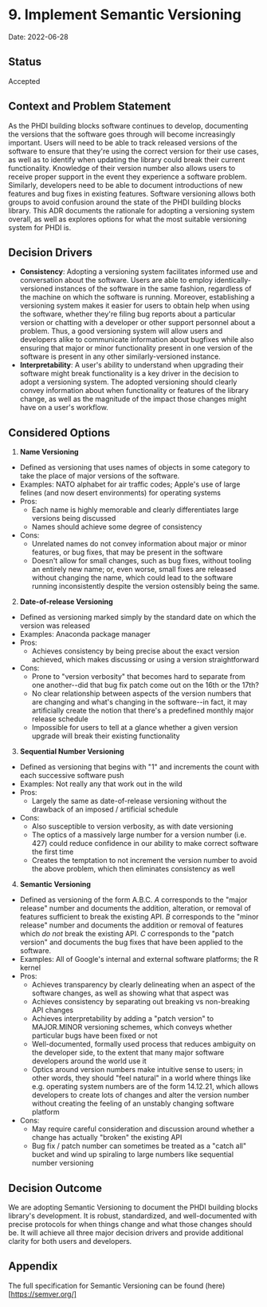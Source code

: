 # 9. Implement Semantic Versioning

Date: 2022-06-28

## Status

Accepted

## Context and Problem Statement

As the PHDI building blocks software continues to develop, documenting the versions that the software goes through will become increasingly important. Users will need to be able to track released versions of the software to ensure that they're using the correct version for their use cases, as well as to identify when updating the library could break their current functionality. Knowledge of their version number also allows users to receive proper support in the event they experience a software problem. Similarly, developers need to be able to document introductions of new features and bug fixes in existing features. Software versioning allows both groups to avoid confusion around the state of the PHDI building blocks library. This ADR documents the rationale for adopting a versioning system overall, as well as explores options for what the most suitable versioning system for PHDI is.

## Decision Drivers

* **Consistency**: Adopting a versioning system facilitates informed use and conversation about the software. Users are able to employ identically-versioned instances of the software in the same fashion, regardless of the machine on which the software is running. Moreover, establishing a versioning system makes it easier for users to obtain help when using the software, whether they're filing bug reports about a particular version or chatting with a developer or other support personnel about a problem. Thus, a good versioning system will allow users and developers alike to communicate information about bugfixes while also ensuring that major or minor functionality present in one version of the software is present in any other similarly-versioned instance.
* **Interpretability**: A user's ability to understand when upgrading their software might break functionality is a key driver in the decision to adopt a versioning system. The adopted versioning should clearly convey information about when functionality or features of the library change, as well as the magnitude of the impact those changes might have on a user's workflow.

## Considered Options

1. **Name Versioning**
  - Defined as versioning that uses names of objects in some category to take the place of major versions of the software.
  - Examples: NATO alphabet for air traffic codes; Apple's use of large felines (and now desert environments) for operating systems
  - Pros:
    * Each name is highly memorable and clearly differentiates large versions being discussed
    * Names should achieve some degree of consistency
  - Cons:
    * Unrelated names do not convey information about major or minor features, or bug fixes, that may be present in the software
    * Doesn't allow for small changes, such as bug fixes, without tooling an entirely new name; or, even worse, small fixes are released without changing the name, which could lead to the software running inconsistently despite the version ostensibly being the same.
2. **Date-of-release Versioning**
  - Defined as versioning marked simply by the standard date on which the version was released
  - Examples: Anaconda package manager
  - Pros:
    * Achieves consistency by being precise about the exact version achieved, which makes discussing or using a version straightforward
  - Cons:
    * Prone to "version verbosity" that becomes hard to separate from one another--did that bug fix patch come out on the 16th or the 17th?
    * No clear relationship between aspects of the version numbers that are changing and what's changing in the software--in fact, it may artificially create the notion that there's a predefined monthly major release schedule
    * Impossible for users to tell at a glance whether a given version upgrade will break their existing functionality
3. **Sequential Number Versioning**
- Defined as versioning that begins with "1" and increments the count with each successive software push
- Examples: Not really any that work out in the wild
- Pros:
  * Largely the same as date-of-release versioning without the drawback of an imposed / artificial schedule
- Cons:
  * Also susceptible to version verbosity, as with date versioning
  * The optics of a massively large number for a version number (i.e. 427) could reduce confidence in our ability to make correct software the first time
  * Creates the temptation to not increment the version number to avoid the above problem, which then eliminates consistency as well
4. **Semantic Versioning**
- Defined as versioning of the form A.B.C. _A_ corresponds to the "major release" number and documents the addition, alteration, or removal of features sufficient to break the existing API. _B_ corresponds to the "minor release" number and documents the addition or removal of features which _do not_ break the existing API. _C_ corresponds to the "patch version" and documents the bug fixes that have been applied to the software.
- Examples: All of Google's internal and external software platforms; the R kernel
- Pros:
  * Achieves transparency by clearly delineating when an aspect of the software changes, as well as showing what that aspect was
  * Achieves consistency by separating out breaking vs non-breaking API changes
  * Achieves interpretability by adding a "patch version" to MAJOR.MINOR versioning schemes, which conveys whether particular bugs have been fixed or not
  * Well-documented, formally used process that reduces ambiguity on the developer side, to the extent that many major software developers around the world use it
  * Optics around version numbers make intuitive sense to users; in other words, they should "feel natural" in a world where things like e.g. operating system numbers are of the form 14.12.21, which allows developers to create lots of changes and alter the version number without creating the feeling of an unstably changing software platform
- Cons:
  * May require careful consideration and discussion around whether a change has actually "broken" the existing API
  * Bug fix / patch number can sometimes be treated as a "catch all" bucket and wind up spiraling to large numbers like sequential number versioning

## Decision Outcome

We are adopting Semantic Versioning to document the PHDI building blocks library's development. It is robust, standardized, and well-documented with precise protocols for when things change and what those changes should be. It will achieve all three major decision drivers and provide additional clarity for both users and developers.

## Appendix

The full specification for Semantic Versioning can be found (here)[https://semver.org/]
